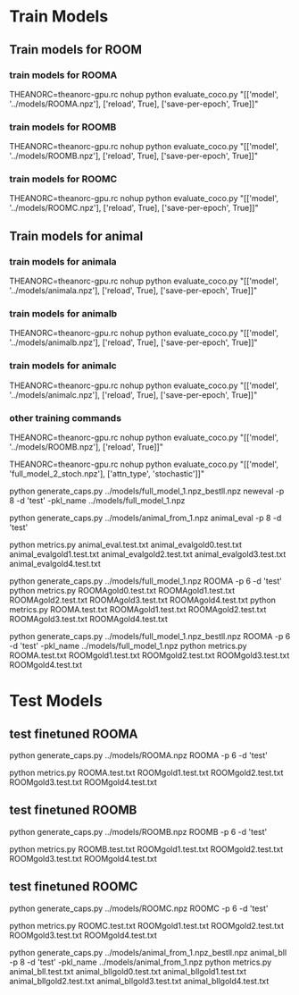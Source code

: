 # Train Models

## Train models for ROOM
### train models for ROOMA
THEANORC=theanorc-gpu.rc nohup python evaluate_coco.py "[['model', '../models/ROOMA.npz'], ['reload', True], ['save-per-epoch', True]]"

### train models for ROOMB
THEANORC=theanorc-gpu.rc nohup python evaluate_coco.py "[['model', '../models/ROOMB.npz'], ['reload', True], ['save-per-epoch', True]]"

### train models for ROOMC
THEANORC=theanorc-gpu.rc nohup python evaluate_coco.py "[['model', '../models/ROOMC.npz'], ['reload', True], ['save-per-epoch', True]]"

## Train models for animal
### train models for animala
THEANORC=theanorc-gpu.rc nohup python evaluate_coco.py "[['model', '../models/animala.npz'], ['reload', True], ['save-per-epoch', True]]"

### train models for animalb
THEANORC=theanorc-gpu.rc nohup python evaluate_coco.py "[['model', '../models/animalb.npz'], ['reload', True], ['save-per-epoch', True]]"

### train models for animalc
THEANORC=theanorc-gpu.rc nohup python evaluate_coco.py "[['model', '../models/animalc.npz'], ['reload', True], ['save-per-epoch', True]]"

### other training commands
THEANORC=theanorc-gpu.rc nohup python evaluate_coco.py "[['model', '../models/ROOMB.npz'], ['reload', True]]"

THEANORC=theanorc-gpu.rc nohup python evaluate_coco.py "[['model', 'full_model_2_stoch.npz'], ['attn_type', 'stochastic']]"




python generate_caps.py ../models/full_model_1.npz_bestll.npz neweval -p 8 -d 'test' -pkl_name ../models/full_model_1.npz

python generate_caps.py ../models/animal_from_1.npz animal_eval -p 8 -d 'test' 

python metrics.py animal_eval.test.txt animal_evalgold0.test.txt animal_evalgold1.test.txt animal_evalgold2.test.txt animal_evalgold3.test.txt animal_evalgold4.test.txt


python generate_caps.py ../models/full_model_1.npz ROOMA -p 6 -d 'test' 
python metrics.py ROOMAgold0.test.txt ROOMAgold1.test.txt ROOMAgold2.test.txt ROOMAgold3.test.txt ROOMAgold4.test.txt
python metrics.py ROOMA.test.txt ROOMAgold1.test.txt ROOMAgold2.test.txt ROOMAgold3.test.txt ROOMAgold4.test.txt

python generate_caps.py ../models/full_model_1.npz_bestll.npz ROOMA -p 6 -d 'test' -pkl_name ../models/full_model_1.npz
python metrics.py ROOMA.test.txt ROOMgold1.test.txt ROOMgold2.test.txt ROOMgold3.test.txt ROOMgold4.test.txt

# Test Models
## test finetuned ROOMA
python generate_caps.py ../models/ROOMA.npz ROOMA -p 6 -d 'test'

python metrics.py ROOMA.test.txt ROOMgold1.test.txt ROOMgold2.test.txt ROOMgold3.test.txt ROOMgold4.test.txt

## test finetuned ROOMB
python generate_caps.py ../models/ROOMB.npz ROOMB -p 6 -d 'test' 

python metrics.py ROOMB.test.txt ROOMgold1.test.txt ROOMgold2.test.txt ROOMgold3.test.txt ROOMgold4.test.txt

## test finetuned ROOMC
python generate_caps.py ../models/ROOMC.npz ROOMC -p 6 -d 'test' 

python metrics.py ROOMC.test.txt ROOMgold1.test.txt ROOMgold2.test.txt ROOMgold3.test.txt ROOMgold4.test.txt

python generate_caps.py ../models/animal_from_1.npz_bestll.npz animal_bll -p 8 -d 'test' -pkl_name ../models/animal_from_1.npz 
python metrics.py animal_bll.test.txt animal_bllgold0.test.txt animal_bllgold1.test.txt animal_bllgold2.test.txt animal_bllgold3.test.txt animal_bllgold4.test.txt
